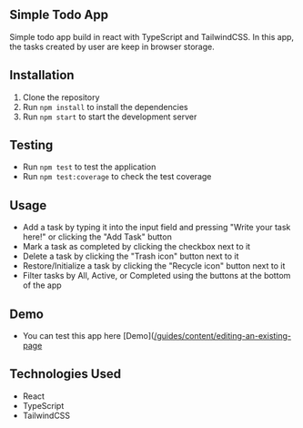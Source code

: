 ## Simple Todo App

Simple todo app build in react with TypeScript and TailwindCSS.
In this app, the tasks created by user are keep in browser storage.

## Installation

1. Clone the repository
2. Run `npm install` to install the dependencies
3. Run `npm start` to start the development server

## Testing

- Run `npm test` to test the application
- Run `npm test:coverage` to check the test coverage

## Usage

- Add a task by typing it into the input field and pressing "Write your task here!" or clicking the "Add Task" button
- Mark a task as completed by clicking the checkbox next to it
- Delete a task by clicking the "Trash icon" button next to it
- Restore/Initialize a task by clicking the "Recycle icon" button next to it
- Filter tasks by All, Active, or Completed using the buttons at the bottom of the app

## Demo

- You can test this app here [Demo]([/guides/content/editing-an-existing-page](https://ecorreialourenco.github.io/todo-app/ )

## Technologies Used

- React
- TypeScript
- TailwindCSS
